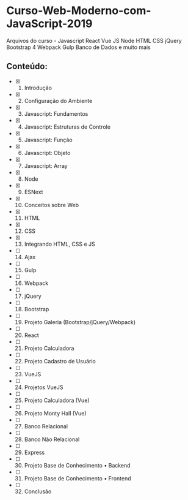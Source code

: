 # Curso-Web-Moderno-com-JavaScript-2019
Arquivos do curso - Javascript React Vue JS Node HTML CSS jQuery Bootstrap 4 Webpack Gulp Banco de Dados e muito mais

## Conteúdo:
- [x] 1. Introdução
- [x] 2. Configuração do Ambiente
- [x] 3. Javascript: Fundamentos
- [x] 4. Javascript: Estruturas de Controle
- [x] 5. Javascript: Função
- [x] 6. Javascript: Objeto
- [x] 7. Javascript: Array
- [x] 8. Node
- [x] 9. ESNext
- [x] 10. Conceitos sobre Web
- [x] 11. HTML
- [x] 12. CSS
- [x] 13. Integrando HTML, CSS e JS
- [ ] 14. Ajax
- [ ] 15. Gulp
- [ ] 16. Webpack
- [ ] 17. jQuery
- [ ] 18. Bootstrap
- [ ] 19. Projeto Galeria (Bootstrap/jQuery/Webpack)
- [ ] 20. React
- [ ] 21. Projeto Calculadora
- [ ] 22. Projeto Cadastro de Usuário
- [ ] 23. VueJS
- [ ] 24. Projetos VueJS
- [ ] 25. Projeto Calculadora (Vue)
- [ ] 26. Projeto Monty Hall (Vue)
- [ ] 27. Banco Relacional
- [ ] 28. Banco Não Relacional
- [ ] 29. Express
- [ ] 30. Projeto Base de Conhecimento • Backend
- [ ] 31. Projeto Base de Conhecimento • Frontend
- [ ] 32. Conclusão
